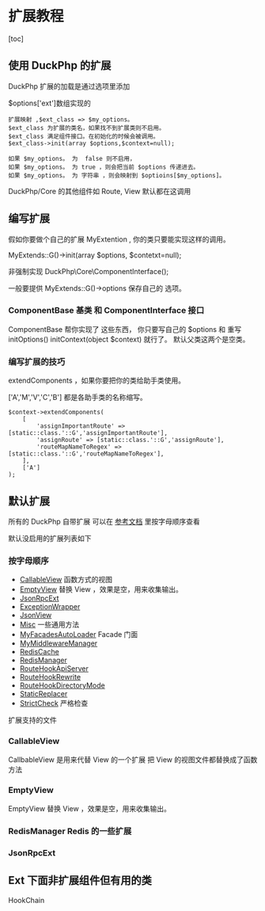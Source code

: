 # 扩展教程
[toc]

## 使用 DuckPhp 的扩展

DuckPhp 扩展的加载是通过选项里添加

$options['ext']数组实现的

    扩展映射 ,$ext_class => $my_options。
    $ext_class 为扩展的类名，如果找不到扩展类则不启用。
    $ext_class 满足组件接口。在初始化的时候会被调用。
    $ext_class->init(array $options,$context=null);
    
    如果 $my_options。 为  false 则不启用，
    如果 $my_options。 为 true ，则会把当前 $options 传递进去。
    如果 $my_options。 为 字符串 ，则会映射到 $optioins[$my_options]。

DuckPhp/Core 的其他组件如  Route, View 默认都在这调用

## 编写扩展

假如你要做个自己的扩展 MyExtention , 你的类只要能实现这样的调用。

MyExtends::G()->init(array $options, $contetxt=null);

非强制实现 DuckPhp\\Core\\ComponentInterface();

一般要提供 MyExtends::G()->options 保存自己的 选项。

### ComponentBase 基类 和 ComponentInterface 接口

ComponentBase 帮你实现了 这些东西，
你只要写自己的 $options 和 重写 initOptions()  initContext(object $context) 就行了。 默认父类这两个是空类。


### 编写扩展的技巧

extendComponents ，如果你要把你的类给助手类使用。

['A','M','V','C','B'] 都是各助手类的名称缩写。


```
$context->extendComponents(
    [
        'assignImportantRoute' => [static::class.'::G','assignImportantRoute'],
        'assignRoute' => [static::class.'::G','assignRoute'],
        'routeMapNameToRegex' => [static::class.'::G','routeMapNameToRegex'],
    ],
    ['A']
);
```

## 默认扩展



所有的 DuckPhp 自带扩展 可以在 [参考文档](ref/index.md) 里按字母顺序查看


默认没启用的扩展列表如下


### 按字母顺序
* [CallableView](ref/Ext-CallableView.md) 函数方式的视图
* [EmptyView](ref/Ext-EmptyView.md) 替换 View ，效果是空，用来收集输出。
* [JsonRpcExt](ref/Ext-JsonRpcExt.md)
* [ExceptionWrapper](ref/Ext-ExceptionWrapper.md)
* [JsonView](ref/Ext-JsonView.md)
* [Misc](ref/Ext-Misc.md) 一些通用方法
* [MyFacadesAutoLoader](ref/Ext-MyFacadesAutoLoader.md) Facade 门面
* [MyMiddlewareManager](ref/Ext-MyMiddlewareManager.md)
* [RedisCache](ref/Ext-RedisCache.md)
* [RedisManager](ref/Ext-RedisManager.md)
* [RouteHookApiServer](ref/Ext-RouteHookApiServer.md)
* [RouteHookRewrite](ref/Ext-RouteHookRewrite.md)
* [RouteHookDirectoryMode](ref/Ext-RouteHookDirectoryMode.md)
* [StaticReplacer](ref/Ext-StaticReplacer.md)
* [StrictCheck](ref/Ext-StrictCheck.md) 严格检查

扩展支持的文件

### CallableView
CallbableView 是用来代替 View 的一个扩展
把 View 的视图文件都替换成了函数方法

### EmptyView
EmptyView 替换 View ，效果是空，用来收集输出。



### RedisManager  Redis 的一些扩展


### JsonRpcExt



## Ext 下面非扩展组件但有用的类

HookChain


